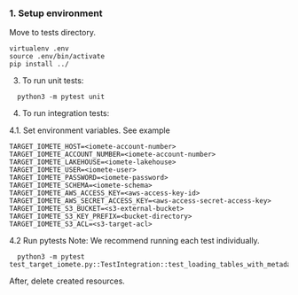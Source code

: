 ### 1. Setup environment

Move to tests directory.

```shell
virtualenv .env
source .env/bin/activate
pip install ../
```

3. To run unit tests:
```
  python3 -m pytest unit
```

4. To run integration tests: 

4.1. Set environment variables. See example 

```shell
TARGET_IOMETE_HOST=<iomete-account-number>
TARGET_IOMETE_ACCOUNT_NUMBER=<iomete-account-number>
TARGET_IOMETE_LAKEHOUSE=<iomete-lakehouse>
TARGET_IOMETE_USER=<iomete-user>
TARGET_IOMETE_PASSWORD=<iomete-password>
TARGET_IOMETE_SCHEMA=<iomete-schema>
TARGET_IOMETE_AWS_ACCESS_KEY=<aws-access-key-id>
TARGET_IOMETE_AWS_SECRET_ACCESS_KEY=<aws-access-secret-access-key>
TARGET_IOMETE_S3_BUCKET=<s3-external-bucket>
TARGET_IOMETE_S3_KEY_PREFIX=<bucket-directory>
TARGET_IOMETE_S3_ACL=<s3-target-acl>
```

4.2 Run pytests
Note: We recommend running each test individually. 
```
  python3 -m pytest test_target_iomete.py::TestIntegration::test_loading_tables_with_metadata_columns
```
After, delete created resources.








